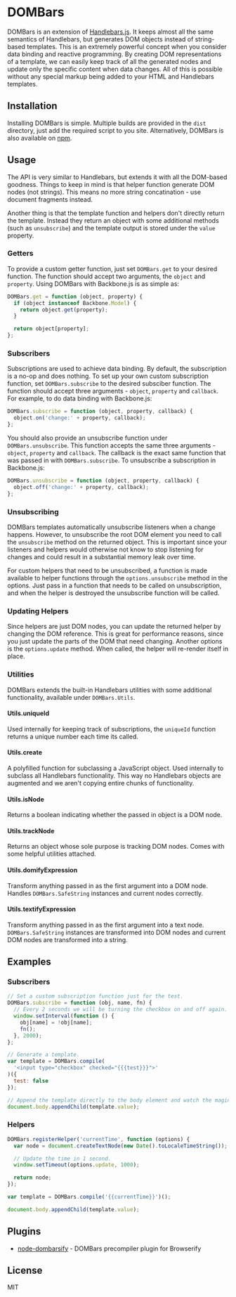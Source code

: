 # DOMBars

DOMBars is an extension of [Handlebars.js](https://github.com/wycats/handlebars.js). It keeps almost all the same semantics of Handlebars, but generates DOM objects instead of string-based templates. This is an extremely powerful concept when you consider data binding and reactive programming. By creating DOM representations of a template, we can easily keep track of all the generated nodes and update only the specific content when data changes. All of this is possible without any special markup being added to your HTML and Handlebars templates.

## Installation

Installing DOMBars is simple. Multiple builds are provided in the `dist` directory, just add the required script to you site. Alternatively, DOMBars is also available on [npm](https://npmjs.org/package/dombars).

## Usage

The API is very similar to Handlebars, but extends it with all the DOM-based goodness. Things to keep in mind is that helper function generate DOM nodes (not strings). This means no more string concatination - use document fragments instead.

Another thing is that the template function and helpers don't directly return the template. Instead they return an object with some additional methods (such as `unsubscribe`) and the template output is stored under the `value` property.

### Getters

To provide a custom getter function, just set `DOMBars.get` to your desired function. The function should accept two arguments, the `object` and `property`. Using DOMBars with Backbone.js is as simple as:

```js
DOMBars.get = function (object, property) {
  if (object instanceof Backbone.Model) {
    return object.get(property);
  }

  return object[property];
};
```

### Subscribers

Subscriptions are used to achieve data binding. By default, the subscription is a no-op and does nothing. To set up your own custom subscription function, set `DOMBars.subscribe` to the desired subsciber function. The function should accept three arguments - `object`, `property` and `callback`. For example, to do data binding with Backbone.js:

```js
DOMBars.subscribe = function (object, property, callback) {
  object.on('change:' + property, callback);
};
```

You should also provide an unsubscribe function under `DOMBars.unsubscribe`. This function accepts the same three arguments - `object`, `property` and `callback`. The callback is the exact same function that was passed in with `DOMBars.subscribe`. To unsubscribe a subscription in Backbone.js:

```js
DOMBars.unsubscribe = function (object, property, callback) {
  object.off('change:' + property, callback);
};
```

### Unsubscribing

DOMBars templates automatically unsubscribe listeners when a change happens. However, to unsubscribe the root DOM element you need to call the `unsubscribe` method on the returned object. This is important since your listeners and helpers would otherwise not know to stop listening for changes and could result in a substantial memory leak over time.

For custom helpers that need to be unsubscribed, a function is made available to helper functions through the `options.unsubscribe` method in the options. Just pass in a function that needs to be called on unsubscription, and when the helper is destroyed the unsubscribe function will be called.

### Updating Helpers

Since helpers are just DOM nodes, you can update the returned helper by changing the DOM reference. This is great for performance reasons, since you just update the parts of the DOM that need changing. Another options is the `options.update` method. When called, the helper will re-render itself in place.

### Utilities

DOMBars extends the built-in Handlebars utilities with some additional functionality, available under `DOMBars.Utils`.

#### Utils.uniqueId

Used internally for keeping track of subscriptions, the `uniqueId` function returns a unique number each time its called.

#### Utils.create

A polyfilled function for subclassing a JavaScript object. Used internally to subclass all Handlebars functionality. This way no Handlebars objects are augmented and we aren't copying entire chunks of functionality.

#### Utils.isNode

Returns a boolean indicating whether the passed in object is a DOM node.

#### Utils.trackNode

Returns an object whose sole purpose is tracking DOM nodes. Comes with some helpful utilities attached.

#### Utils.domifyExpression

Transform anything passed in as the first argument into a DOM node. Handles `DOMBars.SafeString` instances and current nodes correctly.

#### Utils.textifyExpression

Transform anything passed in as the first argument into a text node. `DOMBars.SafeString` instances are transformed into DOM nodes and current DOM nodes are transformed into a string.

## Examples

### Subscribers

```js
// Set a custom subscription function just for the test.
DOMBars.subscribe = function (obj, name, fn) {
  // Every 2 seconds we will be turning the checkbox on and off again.
  window.setInterval(function () {
    obj[name] = !obj[name];
    fn();
  }, 2000);
};

// Generate a template.
var template = DOMBars.compile(
  '<input type="checkbox" checked="{{{test}}}">'
)({
  test: false
});

// Append the template directly to the body element and watch the magic happen.
document.body.appendChild(template.value);
```

### Helpers

```js
DOMBars.registerHelper('currentTime', function (options) {
  var node = document.createTextNode(new Date().toLocaleTimeString());

  // Update the time in 1 second.
  window.setTimeout(options.update, 1000);

  return node;
});

var template = DOMBars.compile('{{currentTime}}')();

document.body.appendChild(template.value);
```

## Plugins

* [node-dombarsify](https://github.com/blakeembrey/node-dombarsify) - DOMBars precompiler plugin for Browserify

## License

MIT

